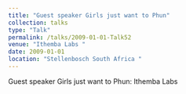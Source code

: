 ```yaml
---
title: "Guest speaker Girls just want to Phun"
collection: talks
type: "Talk"
permalink: /talks/2009-01-01-Talk52
venue: "Ithemba Labs "
date: 2009-01-01
location: "Stellenbosch South Africa "
---
```


Guest speaker Girls just want to Phun: Ithemba Labs 
